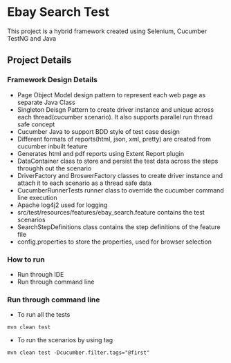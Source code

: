 # Ebay Search Test

This project is a hybrid framework created using Selenium, Cucumber TestNG and Java

## Project Details


### Framework Design Details

* Page Object Model design pattern to represent each web page as separate Java Class
* Singleton Deisgn Pattern to create driver instance and unique  across each thread(cucumber scenario). It also supports parallel run thread safe concept
* Cucumber Java to support BDD style of test case design
* Different formats of reports(html, json, xml, pretty) are created from cucumber inbuilt feature
* Generates html and pdf reports using Extent Report plugin 
* DataContainer class to store and persist the test data across the steps throughh out the  scenario
* DriverFactory and BroswerFactory classes to create driver instance and attach it to each scenario as a thread safe data
* CucumberRunnerTests runner class to override the cucumber command line execution
* Apache log4j2 used for logging
* src/test/resources/features/ebay_search.feature contains the test scenarios
* SearchStepDefinitions class contains the step definitions of the feature file
* config.properties to store the properties, used for browser selection

### How to run

* Run through IDE
* Run through command line

### Run through command line

* To run all the tests
```
mvn clean test
```

* To run the scenarios by using tag
```
mvn clean test -Dcucumber.filter.tags="@first"
```


